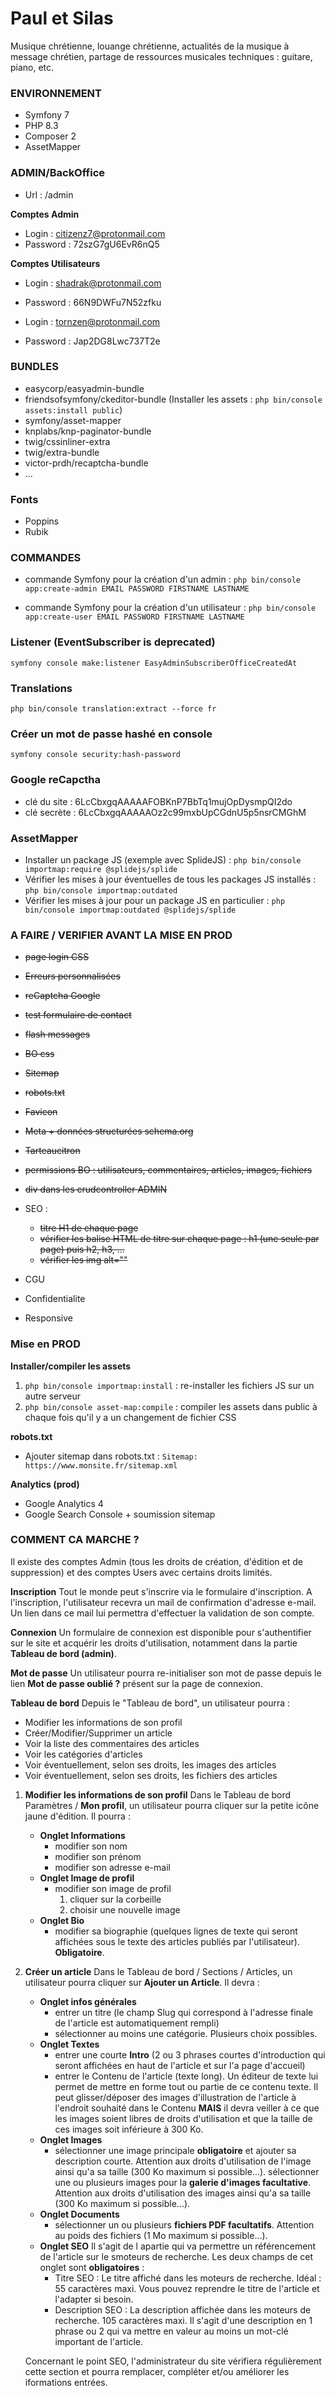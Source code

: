# Paul et Silas
Musique chrétienne, louange chrétienne, actualités de la musique à message chrétien, partage de ressources musicales techniques : guitare, piano, etc.

### ENVIRONNEMENT
* Symfony 7
* PHP 8.3
* Composer 2
* AssetMapper

### ADMIN/BackOffice
* Url : /admin

**Comptes Admin**
* Login : citizenz7@protonmail.com
* Password : 72szG7gU6EvR6nQ5

**Comptes Utilisateurs**
* Login : shadrak@protonmail.com
* Password : 66N9DWFu7N52zfku

* Login : tornzen@protonmail.com
* Password : Jap2DG8Lwc737T2e

### BUNDLES
* easycorp/easyadmin-bundle
* friendsofsymfony/ckeditor-bundle (Installer les assets : `php bin/console assets:install public`)
* symfony/asset-mapper
* knplabs/knp-paginator-bundle
* twig/cssinliner-extra
* twig/extra-bundle
* victor-prdh/recaptcha-bundle
* ...

### Fonts
* Poppins
* Rubik

### COMMANDES
* commande Symfony pour la création d'un admin :
`php bin/console app:create-admin EMAIL PASSWORD FIRSTNAME LASTNAME`

* commande Symfony pour la création d'un utilisateur :
`php bin/console app:create-user EMAIL PASSWORD FIRSTNAME LASTNAME`

### Listener (EventSubscriber is deprecated)
`symfony console make:listener EasyAdminSubscriberOfficeCreatedAt`

### Translations
`php bin/console translation:extract --force fr`

### Créer un mot de passe hashé en console
`symfony console security:hash-password`

### Google reCapctha
* clé du site : 6LcCbxgqAAAAAFOBKnP7BbTq1mujOpDysmpQI2do
* clé secrète : 6LcCbxgqAAAAAOz2c99mxbUpCGdnU5p5nsrCMGhM

### AssetMapper
* Installer un package JS (exemple avec SplideJS) : `php bin/console importmap:require @splidejs/splide`
* Vérifier les mises à jour éventuelles de tous les packages JS installés : `php bin/console importmap:outdated`
* Vérifier les mises à jour pour un package JS en particulier : `php bin/console importmap:outdated @splidejs/splide`

### A FAIRE / VERIFIER AVANT LA MISE EN PROD
* ~~page login CSS~~
* ~~Erreurs personnalisées~~
* ~~reCaptcha Google~~
* ~~test formulaire de contact~~
* ~~flash messages~~
* ~~BO css~~
* ~~Sitemap~~
* ~~robots.txt~~
* ~~Favicon~~
* ~~Meta + données structurées schema.org~~
* ~~Tarteaucitron~~
* ~~permissions BO : utilisateurs, commentaires, articles, images, fichiers~~
* ~~div dans les crudcontroller ADMIN~~
* SEO :
    * ~~titre H1 de chaque page~~
    * ~~vérifier les balise HTML de titre sur chaque page : h1 (une seule par page) puis h2, h3, ...~~
    * ~~vérifier les img alt=""~~

* CGU
* Confidentialite
* Responsive

### Mise en PROD
**Installer/compiler les assets**
1. `php bin/console importmap:install` : re-installer les fichiers JS sur un autre serveur
2. `php bin/console asset-map:compile` : compiler les assets dans public à chaque fois qu'il y a un changement de fichier CSS

**robots.txt**
* Ajouter sitemap dans robots.txt : `Sitemap: https://www.monsite.fr/sitemap.xml`

**Analytics (prod)**
* Google Analytics 4
* Google Search Console + soumission sitemap



### COMMENT CA MARCHE ?
Il existe des comptes Admin (tous les droits de création, d'édition et de suppression) et des comptes Users avec certains droits limités.

**Inscription**
Tout le monde peut s'inscrire via le formulaire d'inscription.
A l'inscription, l'utilisateur recevra un mail de confirmation d'adresse e-mail. Un lien dans ce mail lui permettra d'effectuer la validation de son compte.

**Connexion**
Un formulaire de connexion est disponible pour s'authentifier sur le site et acquérir les droits d'utilisation, notamment dans la partie **Tableau de bord (admin)**.

**Mot de passe**
Un utilisateur pourra re-initialiser son mot de passe depuis le lien **Mot de passe oublié ?** présent sur la page de connexion.

**Tableau de bord**
Depuis le "Tableau de bord", un utilisateur pourra :
* Modifier les informations de son profil
* Créer/Modifier/Supprimer un article
* Voir la liste des commentaires des articles
* Voir les catégories d'articles
* Voir éventuellement, selon ses droits, les images des articles
* Voir éventuellement, selon ses droits, les fichiers des articles

1. **Modifier les informations de son profil**
Dans le Tableau de bord Paramètres / **Mon profil**, un utilisateur pourra cliquer sur la petite icône jaune d'édition. Il pourra :
    * **Onglet Informations**
        * modifier son nom
        * modifier son prénom
        * modifier son adresse e-mail
    * **Onglet Image de profil**
        * modifier son image de profil
            1. cliquer sur la corbeille
            2. choisir une nouvelle image
    * **Onglet Bio**
        * modifier sa biographie (quelques lignes de texte qui seront affichées sous le texte des articles publiés par l'utilisateur). **Obligatoire**.

2. **Créer un article**
Dans le Tableau de bord / Sections / Articles, un utilisateur pourra cliquer sur **Ajouter un Article**. Il devra :
    * **Onglet infos générales**
        * entrer un titre (le champ Slug qui correspond à l'adresse finale de l'article est automatiquement rempli)
        * sélectionner au moins une catégorie. Plusieurs choix possibles.
    * **Onglet Textes**
        * entrer une courte **Intro** (2 ou 3 phrases courtes d'introduction qui seront affichées en haut de l'article et sur l'a page d'accueil)
        * entrer le Contenu de l'article (texte long). Un éditeur de texte lui permet de mettre en forme tout ou partie de ce contenu texte. Il peut glisser/déposer des images d'illustration de l'article à l'endroit souhaité dans le Contenu **MAIS** il devra veiller à ce que les images soient libres de droits d'utilisation et que la taille de ces images soit inférieure à 300 Ko.
    * **Onglet Images**
        * sélectionner une image principale **obligatoire** et ajouter sa description courte. Attention aux droits d'utilisation de l'image ainsi qu'a sa taille (300 Ko maximum si possible...).
        sélectionner une ou plusieurs images pour la **galerie d'images facultative**. Attention aux droits d'utilisation des images ainsi qu'a sa taille (300 Ko maximum si possible...).
    * **Onglet Documents**
        * sélectionner un ou plusieurs **fichiers PDF facultatifs**. Attention au poids des fichiers (1 Mo maximum si possible...).
    * **Onglet SEO**
        Il s'agit de l apartie qui va permettre un référencement de l'article sur le smoteurs de recherche. Les deux champs de cet onglet sont **obligatoires** :
        * Titre SEO : Le titre affiché dans les moteurs de recherche. Idéal : 55 caractères maxi. Vous pouvez reprendre le titre de l'article et l'adapter si besoin.
        * Description SEO : La description affichée dans les moteurs de recherche. 105 caractères maxi. Il s'agit d'une description en 1 phrase ou 2 qui va mettre en valeur au moins un mot-clé important de l'article.

    Concernant le point SEO, l'administrateur du site vérifiera régulièrement cette section et pourra remplacer, compléter et/ou améliorer les iformations entrées.
